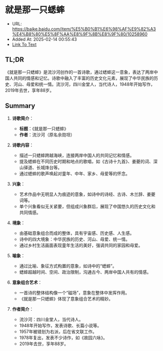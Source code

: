 # 就是那一只蟋蟀
- URL: https://baike.baidu.com/item/%E5%B0%B1%E6%98%AF%E9%82%A3%E4%B8%80%E5%8F%AA%E8%9F%8B%E8%9F%80/10258960
- Added At: 2025-02-14 00:55:43
- [Link To Text](2025-02-14-就是那一只蟋蟀_raw.md)

## TL;DR
《就是那一只蟋蟀》是流沙河创作的一首诗歌，通过蟋蟀这一意象，表达了两岸中国人共同的情感和记忆。诗歌中融入了丰富的历史文化元素，展现了中华民族的历史、河山、母爱和统一情。流沙河，四川金堂人，当代诗人，1948年开始写作，2019年去世，享年88岁。

## Summary
1. **诗歌简介**：
   - **标题**：《就是那一只蟋蟀》
   - **作者**：流沙河（原名余勋坦）

2. **诗歌内容**：
   - 描述一只蟋蟀跨越海峡，连接两岸中国人的共同记忆和情感。
   - 提及蟋蟀在不同历史时期和地点的歌唱，如《古诗十九首》、姜夔的词、深山驿道、长城烽台等。
   - 通过蟋蟀的歌声唤起对童年、中年、家乡、母爱等的怀念。

3. **兴象**：
   - 艺术作品中无明显人为痕迹的意象，如诗中的诗经、古诗、木兰辞、姜夔词等。
   - 单个兴象看似无关紧要，但组成兴象群后，展现了中国悠久的历史文化和共同情感。

4. **境象**：
   - 由基础意象组合而成的整体，具有宇宙感、历史感、人生感。
   - 诗中的四大境象：中华民族的历史、河山、母爱、统一情。
   - 通过乡村生活画面表现童年生活的美好，强调共同的家园和母爱。

5. **喻象**：
   - 通过比喻、象征方式构置的意象，如诗中的“蟋蟀”。
   - 蟋蟀超越时间、空间、政治限制，沟通古今、两岸中国人共有的情感。

6. **意象组合艺术**：
   - 一首诗的整体结构像一个“磁场”，意象在整体中发挥作用。
   - 《就是那一只蟋蟀》体现了意象组合艺术的精妙。

7. **作者简介**：
   - 流沙河：四川金堂人，当代诗人。
   - 1948年开始写作，发表诗歌、长篇小说等。
   - 1957年被错划为右派，后在省文联工作。
   - 1978年复出，发表不少诗作，如《故园六咏》。
   - 2019年去世，享年88岁。

